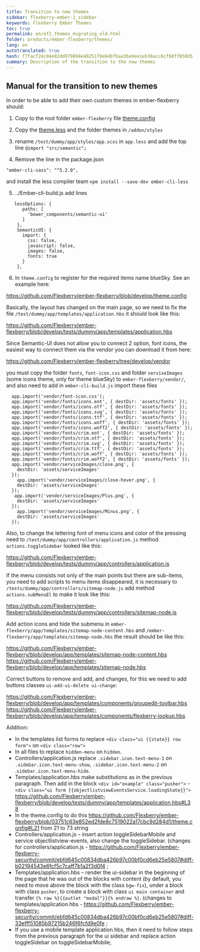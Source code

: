 ```yaml
---
title: Transition to new themes
sidebar: flexberry-ember-2_sidebar
keywords: Flexberry Ember Themes
toc: true
permalink: en/ef2_themes_migrating_old.html
folder: products/ember-flexberry/themes/
lang: en
autotranslated: true
hash: f7facf24c84e82dd879894e48251f8e64bfbaa3ba9ee1eb36acc6cfb0ff850d5
summary: Description of the transition to the new themes
---
```


## Manual for the transition to new themes

In order to be able to add their own custom themes in ember-flexberry should:

1. Copy to the root folder `ember-flexberry` file [theme.config](https://github.com/Flexberry/ember-flexberry/blob/develop/theme.config)
2. Copy the [theme.less](https://github.com/Flexberry/ember-flexberry/blob/develop/addon/styles/theme.less) and the folder themes in `/addon/styles`
3. rename `/test/dummy/app/styles/app.scss` in `app.less` and add the top line `@import "src/semantic";`

4. Remove the line in the package.json

`"ember-cli-sass": "^5.2.0",`

and install the less compiler team `npm install --save-dev ember-cli-less`

5. ../Ember-cli-build.js add lines

```
   lessOptions: {  
      paths: [  
        'bower_components/semantic-ui'  
      ]  
    },  
    SemanticUI: {  
      import: {  
        css: false,  
        javascript: false,  
        images: false,  
        fonts: true  
      }  
    },  
```

6. In `theme.config` to register for the required items name blueSky. See an example here:

<https://github.com/Flexberry/ember-flexberry/blob/develop/theme.config>

Basically, the layout has changed on the main page, so we need to fix the file `/test/dummy/app/templates/application.hbs`
it should look like this:

<https://github.com/Flexberry/ember-flexberry/blob/develop/tests/dummy/app/templates/application.hbs>

Since Semantic-UI does not allow you to connect 2 option, font icons, the easiest way to connect them via the vendor
you can download it from here:

<https://github.com/Flexberry/ember-flexberry/tree/develop/vendor>

you must copy the folder `fonts`, `font-icon.css` and folder `serviseImages` (some icons theme, only for theme blueSky) to `ember-flexberry/vendor/`, and also need to add in `ember-cli-build.js` import these files

```
  app.import('vendor/font-icon.css');  
  app.import('vendor/fonts/icons.eot', { destDir: 'assets/fonts' });  
  app.import('vendor/fonts/icons.otf', { destDir: 'assets/fonts' });  
  app.import('vendor/fonts/icons.svg', { destDir: 'assets/fonts' });    
  app.import('vendor/fonts/icons.ttf', { destDir: 'assets/fonts' });    
  app.import('vendor/fonts/icons.woff', { destDir: 'assets/fonts' });   
  app.import('vendor/fonts/icons.woff2', { destDir: 'assets/fonts' });   
  app.import('vendor/fonts/crim.eot', { destDir: 'assets/fonts' });     
  app.import('vendor/fonts/crim.otf', { destDir: 'assets/fonts' });     
  app.import('vendor/fonts/crim.svg', { destDir: 'assets/fonts' });   
  app.import('vendor/fonts/crim.ttf', { destDir: 'assets/fonts' });    
  app.import('vendor/fonts/crim.woff', { destDir: 'assets/fonts' });   
  app.import('vendor/fonts/crim.woff2', { destDir: 'assets/fonts' });  
  app.import('vendor/serviceImages/close.png', {   
    destDir: 'assets/serviceImages'   
  });  
    app.import('vendor/serviceImages/close-hover.png', {   
    destDir: 'assets/serviceImages'   
  });  
   app.import('vendor/serviceImages/Plus.png', {   
    destDir: 'assets/serviceImages'   
  });  
    app.import('vendor/serviceImages/Minus.png', {   
    destDir: 'assets/serviceImages'   
  });
```

Also, to change the lettering font of menu icons and color of the pressing need to `/test/dummy/app/controllers/application.js` method `actions.toggleSidebar` looked like this:

<https://github.com/Flexberry/ember-flexberry/blob/develop/tests/dummy/app/controllers/application.js>

If the menu consists not only of the main points but there are sub-items, you need to add scripts to menu items disappeared, it is necessary to `/tests/dummy/app/controllers/sitemap-node.js` add method `actions.subMenuEl` to make it look like this:

<https://github.com/Flexberry/ember-flexberry/blob/develop/tests/dummy/app/controllers/sitemap-node.js>

Add action icons and hide the submenu in `ember-flexberry/app/templates/sitemap-node-content.hbs` and `/ember-flexberry/app/templates/sitemap-node.hbs` the result should be like this:

<https://github.com/Flexberry/ember-flexberry/blob/develop/app/templates/sitemap-node-content.hbs>
<https://github.com/Flexberry/ember-flexberry/blob/develop/app/templates/sitemap-node.hbs>

Correct buttons to remove and add, and changes, for this we need to add buttons classes `ui-add-ui-delete ui-change`:

<https://github.com/Flexberry/ember-flexberry/blob/develop/app/templates/components/groupedit-toolbar.hbs>
<https://github.com/Flexberry/ember-flexberry/blob/develop/app/templates/components/flexberry-lookup.hbs>

Addition:

* In the templates list forms to replace `<div class="ui {{state}} row form">` on `<div class="row">`
* In all files to replace `hidden-menu` on `hidden`.
* Controllers/application.js replace `.sidebar.icon.text-menu-1` on `.sidebar.icon.text-menu-show`, `.sidebar.icon.text-menu-2` on .`sidebar.icon.text-menu-hide`.
* Templates/application.hbs make substitutions as in the previous paragraph. Then add in the block `<div id="example" class="pusher">` - `<div class="ui form {{objectlistviewEventsService.loadingState}}">` <https://github.com/Flexberry/ember-flexberry/blob/develop/tests/dummy/app/templates/application.hbs#L38>
* In the theme.config to do this <https://github.com/Flexberry/ember-flexberry/blob/03751c63e852ed2fde8c7519022a17cbc9d284d1/theme.config#L21> from 21 to 73 string
* Controllers/application.js – insert action toggleSidebarMobile and service objectlistview-events, also change the toggleSidebar. (changes for controllers/application.js - <https://github.com/Flexberry/ember-flexberry-security/commit/ebfd645c00834dba426b97c00bf0cd6eb25e5807#diff-b02194543e6fcf5c7caff7b1a2f3d0f4> ;
* Templates/application.hbs – render the ui-sidebar in the beginning of the page that he was out of the blocks with content (by default, you need to move above the block with the class `bgw-fix`), under a block with class `pusher`, to create a block with class `ui main container` and transfer `{% raw %}{{outlet "modal"}}{% endraw %}`. (changes to templates/application.hbs - <https://github.com/Flexberry/ember-flexberry-security/commit/ebfd645c00834dba426b97c00bf0cd6eb25e5807#diff-33efff51085b97215b246f6fcfd9e0fe> ;
* If you use a mobile template application.hbs, then it need to follow steps from the previous paragraph for the ui sidebar and replace action toggleSidebar on toggleSidebarMobile;



